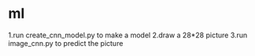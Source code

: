 # ml

  1.run create_cnn_model.py to make a model
  2.draw a 28*28 picture
  3.run image_cnn.py to predict the picture

